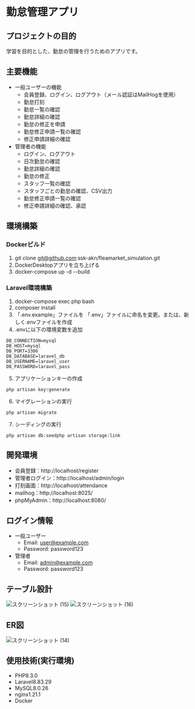 # 勤怠管理アプリ
## プロジェクトの目的
学習を目的とした、勤怠の管理を行うためのアプリです。
## 主要機能
- 一般ユーザーの機能
  - 会員登録、ログイン、ログアウト（メール認証はMailHogを使用）
  - 勤怠打刻
  - 勤怠一覧の確認
  - 勤怠詳細の確認
  - 勤怠の修正を申請
  - 勤怠修正申請一覧の確認
  - 修正申請詳細の確認
- 管理者の機能
  - ログイン、ログアウト
  - 日次勤怠の確認
  - 勤怠詳細の確認
  - 勤怠の修正
  - スタッフ一覧の確認
  - スタッフごとの勤怠の確認、CSV出力
  - 勤怠修正申請一覧の確認
  - 修正申請詳細の確認、承認
## 環境構築
### Dockerビルド
1. git clone git@github.com:ssk-akn/fleamarket_simulation.git
2. DockerDesktopアプリを立ち上げる
3. docker-compose up -d --build
### Laravel環境構築
1. docker-compose exec php bash
2. composer install
3. 「.env.example」ファイルを 「.env」ファイルに命名を変更。または、新しく.envファイルを作成
4. .envに以下の環境変数を追加
```
DB_CONNECTION=mysql
DB_HOST=mysql
DB_PORT=3306
DB_DATABASE=laravel_db
DB_USERNAME=laravel_user
DB_PASSWORD=laravel_pass
```
5. アプリケーションキーの作成
```
php artisan key:generate
```
6. マイグレーションの実行
```
php artisan migrate
```
7. シーディングの実行
```
php artisan db:seedphp artisan storage:link
```
## 開発環境
- 会員登録：http://localhost/register
- 管理者ログイン：http://localhost/admin/login
- 打刻画面：http://localhost/attendance
- mailhog：http://localhost:8025/
- phpMyAdmin：http://localhost:8080/
## ログイン情報
- 一般ユーザー
  - Email: user@example.com
  - Password: password123
- 管理者
  - Email: admin@example.com
  - Password: password123
## テーブル設計

![スクリーンショット (15)](https://github.com/user-attachments/assets/c060dd9c-1dac-40eb-95e9-fcf598c8c8d0)
![スクリーンショット (16)](https://github.com/user-attachments/assets/726d6d18-df60-4d6e-a66e-a91af0aa275a)

## ER図

![スクリーンショット (14)](https://github.com/user-attachments/assets/a55460f8-ee08-4945-95d9-4e13d8397578)

## 使用技術(実行環境)
- PHP8.3.0
- Laravel8.83.29
- MySQL8.0.26
- nginx1.21.1
- Docker
